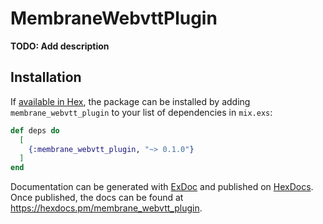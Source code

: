 # MembraneWebvttPlugin

**TODO: Add description**

## Installation

If [available in Hex](https://hex.pm/docs/publish), the package can be installed
by adding `membrane_webvtt_plugin` to your list of dependencies in `mix.exs`:

```elixir
def deps do
  [
    {:membrane_webvtt_plugin, "~> 0.1.0"}
  ]
end
```

Documentation can be generated with [ExDoc](https://github.com/elixir-lang/ex_doc)
and published on [HexDocs](https://hexdocs.pm). Once published, the docs can
be found at <https://hexdocs.pm/membrane_webvtt_plugin>.

